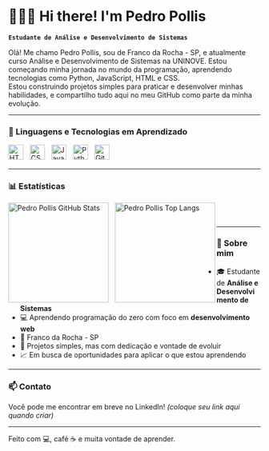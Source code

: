 # 👨🏻‍💻 Hi there! I'm Pedro Pollis

**`Estudante de Análise e Desenvolvimento de Sistemas`**

Olá! Me chamo Pedro Pollis, sou de Franco da Rocha - SP, e atualmente curso Análise e Desenvolvimento de Sistemas na UNINOVE. Estou começando minha jornada no mundo da programação, aprendendo tecnologias como Python, JavaScript, HTML e CSS.  
Estou construindo projetos simples para praticar e desenvolver minhas habilidades, e compartilho tudo aqui no meu GitHub como parte da minha evolução.

---

### 🚀 Linguagens e Tecnologias em Aprendizado

<img 
    align="left" 
    alt="HTML"
    title="HTML" 
    width="30px" 
    style="padding-right: 10px;" 
    src="https://cdn.jsdelivr.net/gh/devicons/devicon@latest/icons/html5/html5-original.svg" 
/>
<img 
    align="left" 
    alt="CSS" 
    title="CSS"
    width="30px" 
    style="padding-right: 10px;" 
    src="https://cdn.jsdelivr.net/gh/devicons/devicon@latest/icons/css3/css3-original.svg" 
/>
<img 
    align="left" 
    alt="JavaScript" 
    title="JavaScript"
    width="30px" 
    style="padding-right: 10px;" 
    src="https://cdn.jsdelivr.net/gh/devicons/devicon@latest/icons/javascript/javascript-original.svg" 
/>
<img 
    align="left" 
    alt="Python" 
    title="Python"
    width="30px" 
    style="padding-right: 10px;" 
    src="https://cdn.jsdelivr.net/gh/devicons/devicon@latest/icons/python/python-original.svg" 
/>
<img 
    align="left" 
    alt="Git" 
    title="Git"
    width="30px" 
    style="padding-right: 10px;" 
    src="https://cdn.jsdelivr.net/gh/devicons/devicon@latest/icons/git/git-original.svg" 
/>

<br/>
<br/>

---

### 📊 Estatísticas

<p>
  <img 
    align="left" 
    alt="Pedro Pollis GitHub Stats" 
    height="200" 
    style="padding-right: 10px;" 
    src="https://github-readme-stats.vercel.app/api?username=PedroPollis&show_icons=true&theme=tokyonight&include_all_commits=true&locale=pt-br" 
  />

  <img 
    align="left" 
    alt="Pedro Pollis Top Langs" 
    height="200" 
    src="https://github-readme-stats.vercel.app/api/top-langs/?username=PedroPollis&theme=tokyonight&layout=compact&custom_title=Tecnologias+Mais+Usadas&langs_count=6" 
  />
</p>

<br/>
<br/>

---

### 📌 Sobre mim

- 🎓 Estudante de **Análise e Desenvolvimento de Sistemas**
- 💻 Aprendendo programação do zero com foco em **desenvolvimento web**
- 📍 Franco da Rocha - SP
- 🌱 Projetos simples, mas com dedicação e vontade de evoluir
- 📈 Em busca de oportunidades para aplicar o que estou aprendendo

---

### 📫 Contato

Você pode me encontrar em breve no LinkedIn! *(coloque seu link aqui quando criar)*

---

Feito com 💻, café ☕ e muita vontade de aprender.
